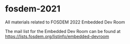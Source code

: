 # fosdem-2021
All materials related to FOSDEM 2022 Embedded Dev Room

The mail list for the Embedded Dev Room can be found at
https://lists.fosdem.org/listinfo/embedded-devroom
